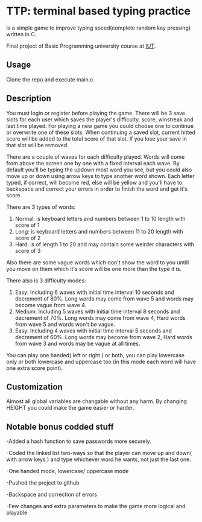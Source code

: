 # TTP: terminal based typing practice
Is a simple game to improve typing speed(complete random key pressing) written in C.

Final project of Basic Programming university course at [IUT](https://english.iut.ac.ir/).

## Usage
Clone the repo and execute main.c

## Description
You must login or register before playing the game. There will be 3 save slots for each user which saves the player's difficulty, score, winstreak and last time played. For playing a new game you could choose one to continue or overwrite one of these slots. When continuing a saved slot, current hitted score will be added to the total score of that slot. If you lose your save in that slot will be removed.

There are a couple of waves for each difficulty played. Words will come from above the screen one by one with a fixed interval each wave. By default you'll be typing the updown most word you see, but you could also move up or down using arrow keys to type another word shown. Each letter typed, if correct, will become red, else will be yellow and you'll have to backspace and correct your errors in order to finish the word and get it's score.

There are 3 types of words:

  1. Normal: is keyboard letters and numbers between 1 to 10 length with score of 1
  2. Long: is keyboard letters and numbers between 11 to 20 length with score of 2
  3. Hard: is of length 1 to 20 and may contain some weirder characters with score of 3
  
Also there are some vague words which don't show the word to you untill you move on them which it's score will be one more than the type it is.

There also is 3 difficulty modes:
  1. Easy: Including 6 waves with initial time interval 10 seconds and decrement of 80%. Long words may come from wave 5 and words may become vague from wave 4.
  2. Medium: Including 5 waves with initial time interval 8 seconds and decrement of 70%. Long words may come from wave 4, Hard words from wave 5 and words won't be vague.
  3. Easy: Including 4 waves with initial time interval 5 seconds and decrement of 60%. Long words may become from wave 2, Hard words from wave 3 and words may be vague at all times.
  
You can play one handed( left or right ) or both, you can play lowercase only or both lowercase and uppercase too (in this mode each word will have one extra score point).

## Customization
Almost all global variables are changable without any harm. By changing HEIGHT you could make the game easier or harder.

## Notable bonus codded stuff
-Added a hash function to save passwords more securely.

-Coded the linked list two-ways so that the player can move up and down( with arrow keys ) and type whichever word he wants, not just the last one.

-One handed mode, lowercase/ uppercase mode

-Pushed the project to github

-Backspace and correction of errors

-Few changes and extra parameters to make the game more logical and playable
